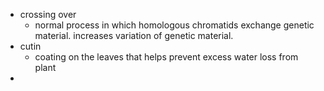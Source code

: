 - crossing over
	- normal process in which homologous chromatids exchange genetic material. increases variation of genetic material.
- cutin
	- coating on the leaves that helps prevent excess water loss from plant
-